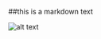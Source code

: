 ##this is a markdown text

![alt text](http://pruebarevista.esy.es/fear%20the%20pirate%20jack%20little.png)